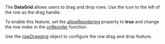 The **DataGrid** allows users to drag and drop rows. Use the icon to the left of the row as the drag handle.

To enable this feature, set the [allowReordering](/Documentation/ApiReference/UI_Components/dxDataGrid/Configuration/rowDragging/#allowReordering) property to **true** and change the row index in the [onReorder](/Documentation/ApiReference/UI_Components/dxDataGrid/Configuration/rowDragging/#onReorder) function.

Use the [rowDragging](/Documentation/ApiReference/UI_Components/dxDataGrid/Configuration/rowDragging/) object to configure the row drag and drop feature.